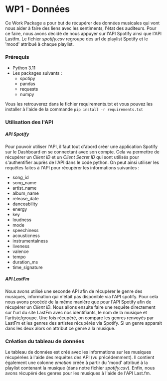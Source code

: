 # WP1 - Données

Ce Work Package a pour but de récupérer des données musicales qui vont nous aider à faire des liens avec les sentiments, l'état des auditeurs. 
Pour ce faire, nous avons décidé de nous appuyer sur l'API Spotify ainsi que l'API Lastfm.
Le fichier _spotify.csv_ regroupe des url de playlist Spotify et le 'mood' attribué à chaque playlist. 

### Prérequis

* Python 3.11
* Les packages suivants : 
    - spotipy
    - pandas
    - requests
    - numpy
    
Vous les retrouverez dans le fichier requirements.txt et vous pouvez les installer à l'aide de la commande `pip install -r requirements.txt`

### Utilisation des l'API
##### API Spotify
Pour pouvoir utiliser l'API, il faut tout d'abord créer une application Spotify sur le Dashboard en se connectant avec son compte. Cela va permettre de récupérer un _Client ID_ et un _Client Secret ID_ qui sont utilisés pour s'authentifier auprès de l'API dans le code python. On peut ainsi utiliser les requêtes faites à l'API pour récupérer les informations suivantes : 
* song_id
* song_name
* artist_name
* album_name
* release_date
* danceability
* energy
* key
* loudness
* mode
* speechiness
* acousticness
* instrumentalness
* liveness
* valence
* tempo
* duration_ms
* time_signature

##### API LastFm
Nous avons utilisé une seconde API afin de récupérer le genre des musiques, information qui n'était pas disponible via l'API spotify. Pour cela nous avons procédé de la même manière que pour l'API Spotify afin de récupérer un _Client ID_. Nous allons ensuite faire une requête directement sur l'url du site LastFm avec nos identifiants, le nom de la musique et l'artiste/groupe. Une fois récupéré, on compare les genres renvoyés par LastFm et les genres des artistes récupérés via Spotify. Si un genre apparait dans les deux alors on attribut ce genre à la musique.

### Création du tableau de données

Le tableau de données est créé avec les informations sur les musiques récupérées à l'aide des requêtes des API (vu précédemment). Il contient également une colonne _emotion_ créée à partir du 'mood' attribué à la playlist contenant la musique (dans notre fichier _spotify.csv_). Enfin, nous avons récupéré des genres pour les musiques à l'aide de l'API Last.fm.